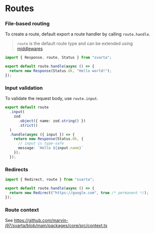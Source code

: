 # Routes

### File-based routing

To create a route, default export a route handler by calling `route.handle`.

> `route` is the default route type and can be extended using [middlewares](/guide/middlewares)

```typescript
import { Response, route, Status } from "svarta";

export default route.handle(async () => {
  return new Response(Status.Ok, "Hello world!");
});
```

### Input validation

To validate the request body, use `route.input`.

```typescript
export default route
  .input(
    zod
      .object({ name: zod.string() })
      .strict()
  )
  .handle(async ({ input }) => {
    return new Response(Status.Ok, {
      // input is type-safe 
      message: `Hello ${input.name}`
    });
  });
```

### Redirects

```typescript
import { Redirect, route } from "svarta";

export default route.handle(async () => {
  return new Redirect("https://google.com", true /* permanent */);
});
```

### Route context

See https://github.com/marvin-j97/svarta/blob/main/packages/core/src/context.ts